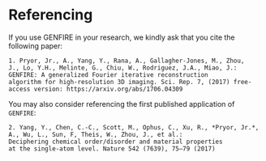 # Referencing
If you use GENFIRE in your research, we kindly ask that you cite the following paper:

	1. Pryor, Jr., A., Yang, Y., Rana, A., Gallagher-Jones, M., Zhou,
	J., Lo, Y.H., Melinte, G., Chiu, W., Rodriguez, J.A., Miao, J.:
	GENFIRE: A generalized Fourier iterative reconstruction  
	algorithm for high-resolution 3D imaging. Sci. Rep. 7, (2017) free-access version: https://arxiv.org/abs/1706.04309

You may also consider referencing the first published application of `GENFIRE`:

	2. Yang, Y., Chen, C.-C., Scott, M., Ophus, C., Xu, R., *Pryor, Jr.*,
	A., Wu, L., Sun, F, Theis, W., Zhou, J., et al.:
	Deciphering chemical order/disorder and material properties
	at the single-atom level. Nature 542 (7639), 75–79 (2017)

